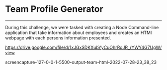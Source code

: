 # Team Profile Generator

*** 

During this challenge, we were tasked with creating a Node Command-line application that take information about employees and creates an HTMl webpage with each persons information presented. 



https://drive.google.com/file/d/1xJGxSDKXubYyCuOhrRoJR_rYWY4G7UgW/view


screencapture-127-0-0-1-5500-output-team-html-2022-07-28-23_38_23